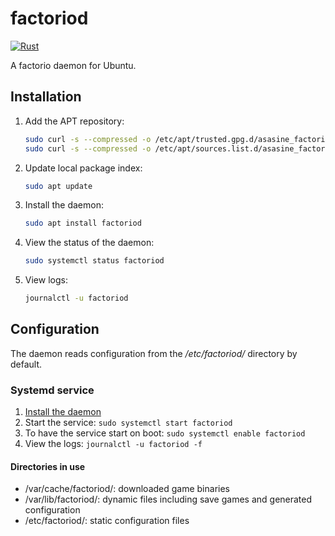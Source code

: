 # factoriod
[![Rust](https://github.com/asasine/factoriod/actions/workflows/rust.yaml/badge.svg)](https://github.com/asasine/factoriod/actions/workflows/rust.yaml)

A factorio daemon for Ubuntu.

## Installation
1. Add the APT repository:
    ```bash
    sudo curl -s --compressed -o /etc/apt/trusted.gpg.d/asasine_factoriod.asc 'https://asasine.github.io/factoriod/KEY.asc'
    sudo curl -s --compressed -o /etc/apt/sources.list.d/asasine_factoriod.list https://asasine.github.io/factoriod/sources.list
    ```

1. Update local package index:
    ```bash
    sudo apt update
    ```

1. Install the daemon:
    ```bash
    sudo apt install factoriod
    ```

1. View the status of the daemon:
    ```bash
    sudo systemctl status factoriod
    ```

1. View logs:
    ```bash
    journalctl -u factoriod

## Configuration
The daemon reads configuration from the _/etc/factoriod/_ directory by default.

### Systemd service
1. [Install the daemon](#building-the-debian-package)
1. Start the service: `sudo systemctl start factoriod`
1. To have the service start on boot: `sudo systemctl enable factoriod`
1. View the logs: `journalctl -u factoriod -f`

#### Directories in use
- /var/cache/factoriod/: downloaded game binaries
- /var/lib/factoriod/: dynamic files including save games and generated configuration
- /etc/factoriod/: static configuration files
